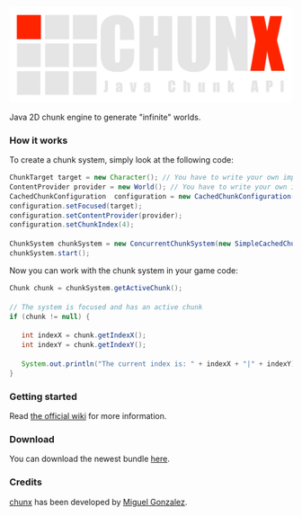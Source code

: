 ![ChunkX logo](chunx.png)

Java 2D chunk engine to generate "infinite" worlds.

### How it works

To create a chunk system, simply look at the following code:

```java
ChunkTarget target = new Character(); // You have to write your own implementation
ContentProvider provider = new World(); // You have to write your own implementation
CachedChunkConfiguration  configuration = new CachedChunkConfiguration();
configuration.setFocused(target);
configuration.setContentProvider(provider);
configuration.setChunkIndex(4);

ChunkSystem chunkSystem = new ConcurrentChunkSystem(new SimpleCachedChunkSystem(configuration));
chunkSystem.start();
```
Now you can work with the chunk system in your game code:
```java
Chunk chunk = chunkSystem.getActiveChunk();

// The system is focused and has an active chunk
if (chunk != null) {

   int indexX = chunk.getIndexX();
   int indexY = chunk.getIndexY();
   
   System.out.println("The current index is: " + indexX + "|" + indexY);
}
```

### Getting started

Read [the official wiki](https://github.com/MyRealityCoding/chunx/wiki) for more information.

### Download

You can download the newest bundle [here](https://www.dropbox.com/sh/h5eixlxtj5wkfya/gxacHRVHcc).

### Credits

[chunx](https://github.com/MyRealityCoding/chunx) has been developed by [Miguel Gonzalez](http://my-reality.de).
